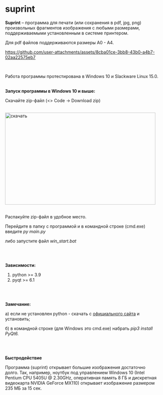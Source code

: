 # suprint 

**Suprint** – программа для печати (или сохранения в pdf, jpg, png) произвольных фрагментов изображения с любыми размерами, поддерживаемыми установленным в системе принтером.

Для pdf  файлов поддерживаются размеры А0 - А4.
<br>

https://github.com/user-attachments/assets/8cba01ce-3bb8-43b0-a4b7-02aa22575eb7

<br>

Работа программы протестирована в Windows 10 и Slackware Linux 15.0.
<br>
<br>

**Запуск программы в Windows 10 и выше:**

Скачайте zip-файл (<> Code -> Download zip)
<br>
<br>

<img width="491" height="300" alt="скачать" src="https://github.com/user-attachments/assets/99d6d275-8bdd-4672-aeac-852a0ef6e0ae" />

<br>
<br>

Распакуйте zip-файл в удобное место. 

Перейдите в папку с программой и в командной строке (cmd.exe) введите *py main.py*

либо запустите файл *win_start.bat*

<br>
<br>

**Зависимости:**

1. python >= 3.9
2. pyqt >= 6.1

<br>
<br>

**Замечание:**

а) если не установлен python - скачать с [официального сайта](https://www.python.org/downloads/) и установить;

б) в командной строке (для Windows  это cmd.exe) набрать *pip3 install PyQt6.*

<br>
<br>

**Быстродействие**

Программа (suprint) открывает большие изображения достаточно долго.
Так, например, ноутбук под управлением Windows 10 (Intel Pentium CPU 5405U @ 2.30GHz, оперативная память 8 ГБ и дискретная видеокарта NVIDIA GeForce MX110) открывает изображение размером 235 МБ за 15 сек.

